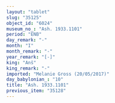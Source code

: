 ```yaml
---
layout: "tablet"
slug: "35125"
object_id: "6024"
museum_no_: "Ash. 1933.1101"
period: "ENB"
day_remark: "-"
month: "I"
month_remark: "-"
year_remark: "[-]"
king: "Anš"
king_remark: "-"
imported: "Melanie Gross (20/05/2017)"
day_babylonian_: "10"
title: "Ash. 1933.1101"
previous_item: "35128"
---
```

